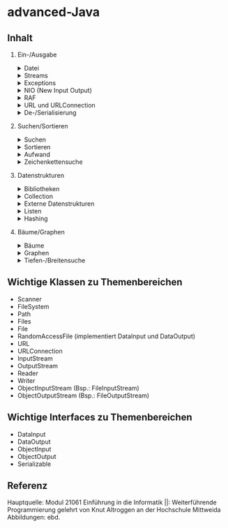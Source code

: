 # advanced-Java

## Inhalt
1. Ein-/Ausgabe
   <details>
    <summary>Datei</summary>

    - Dateien wie Array auf Speichermedium
    - Zugriff durch Dateizeiger (file pointer), welcher sich um entsprechende Anzahl Bytes beim Lesen/Schreiben versetzt
    - Möglichkeiten Datei auslesen: Scanner Klasse

   </details>

   <details>
    <summary>Streams</summary>

    - Datenströme, über welche Datenaustausch erfolgt (abstrakes Konstrukt mit Fähigkeit Zeichen auf imaginäres Ausgabegerät zu schreiben und von diesem zu lesen)
    - Eingabestrom = InputStream = Reader
    - Ausgabestrom = OutputStream = Writer

    - Klassen für verschiedenartige Ströme
      - InputStream
      - OutputStream
      - Reader
      - Writer
    - Interfaces für bestimmte Funktionalitäten
      - DataInput
      - DataOutput
      - ObjectInput
      - ObjectOutput
      - Serializable
    - Dienstklassen für bestimmte Aufgaben
      - File
      - RandomAccessFile
    - Byte-Streamklassen zur Objektserialisierung
      - ObjectInputStream (Kindklassen: FileInputStream, ByteArrayInputStream)
      - ObjectOutputStream (Kindklassen: FileOutputStream)


   </details>

   <details>
    <summary>Exceptions</summary>

    - verschiedene IOExceptions beachten!
    - zwei Behandlungsmöglichkeiten
      - Abfangen durch try-catch-Anweisung
      - Weiterleiten durch throws-Deklaration

   </details>

   <details>
    <summary>NIO (New Input Output)</summary>

    - = New Input Output = Ersatz/Erweiterung für IO-Konzepte in Java durch Klassen unter java.nio.file
    - FileSystem
    - Path -> **zentrale Klasse**, repräsentiert Pfad/Datei in System, dadurch ganz einfaches kopieren/verschieben von Datei (auch von Webserver)
    - Files -> zur Verfügung stellen von Routineoperationen wie kopieren und löschen

   </details>
   <details>
    <summary>RAF</summary>

    = Random Access File
    - ermöglicht wahlfreien Zugriff auf Datei zur Ein- und Ausgabe
    - dafür Dateizeiger an entsprechende Position setzen
      - Dateizeiger Typ long
      - zeigt auf Byte, bei dem nächste Dateizugriff beginnt
      - Anfänge elementarer Datenelemente berechenbar
      - Anfänge anderer Datenelemente in extra Index-Datei speichern notwendig
      - getFilePointer() -> Abfrage aktuellen Dateizeigers
      - seek(long pos) -> Dateizeiger an angegebene Position setzen
    - implementiert Interfaces
      - DataInput -> read-Methoden
      - DataOutput -> write-Methoden
    - RAF nach Benutzung schließen

   </details>

   <details>
    <summary>URL und URLConnection</summary>

    - URL-Klasse repräsentiert Ressource im World Wide Web
    - URLConnection-Klasse besitzt Methoden, die einen von der Ressource der URL lesen und auf diesen schreiben lassen
    - Daten einer URL lesen
      - URL-Objekt des Webdokuments erstellen
      - Webdokument.openStream() (ist InputStream zum Auslesen)
      - Files.copy(InputStream in, Path target, CopyOptions option) (zum Kopieren aller Bytes eines InputStreams in Datei)

   </details>

   <details>
    <summary>De-/Serialisierung</summary>

    - um Objekte über Laufzeit hinaus verwenden zu können
    - Serialisierung ermöglicht Objekte zu speichern
    - Deserialisierung ermöglicht zuvor gespeichertes Objekt zu späteren Zeitpunkt wieder zu laden
    - für Serialisierung Verschachtelung von Streams mit Byte-Streamklassen
      - ObjectOutputStream -> Serialisierung
      - ObjectInputStream -> Deserialisierung

   </details>

2. Suchen/Sortieren
    <details>
     <summary>Suchen</summary>
    </details>
    <details>
     <summary>Sortieren</summary>
    </details>
    <details>
     <summary>Aufwand</summary>
    </details>
    <details>
     <summary>Zeichenkettensuche</summary>
    </details>
3. Datenstrukturen
    <details>
     <summary>Bibliotheken</summary>
    </details>
    <details>
     <summary>Collection</summary>
    </details>
    <details>
     <summary>Externe Datenstrukturen</summary>
    </details>
    <details>
     <summary>Listen</summary>
    </details>
    <details>
     <summary>Hashing</summary>
    </details>
4. Bäume/Graphen
    <details>
     <summary>Bäume</summary>
    </details>
    <details>
     <summary>Graphen</summary>
    </details>
    <details>
     <summary>Tiefen-/Breitensuche</summary>
    </details>

## Wichtige Klassen zu Themenbereichen

- Scanner
- FileSystem
- Path
- Files
- File
- RandomAccessFile (implementiert DataInput und DataOutput)
- URL
- URLConnection
- InputStream
- OutputStream
- Reader
- Writer
- ObjectInputStream (Bsp.: FileInputStream)
- ObjectOutputStream (Bsp.: FileOutputStream)

## Wichtige Interfaces zu Themenbereichen

- DataInput
- DataOutput
- ObjectInput
- ObjectOutput
- Serializable

## Referenz

Hauptquelle: Modul 21061 Einführung in die Informatik ||: Weiterführende Programmierung gelehrt von Knut Altroggen an der Hochschule Mittweida
Abbildungen: ebd.
